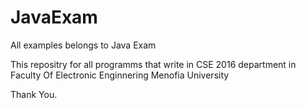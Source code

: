# JavaExam
All examples belongs to Java Exam

This repositry for all programms that write in CSE 2016 department in Faculty Of Electronic Enginnering Menofia University

Thank You.
